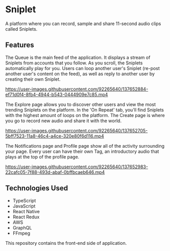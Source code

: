 # Sniplet
A platform where you can record, sample and share 11-second audio clips called Sniplets.

## Features

The Queue is the main feed of the application. It displays a stream of Sniplets from accounts that you follow. As you scroll, the Sniplets automatically play for you. Users can loop another user's Sniplet (re-post another user's content on the feed), as well as reply to another user by creating their own Sniplet.

https://user-images.githubusercontent.com/92265640/137652884-ef71d0f4-8fb4-4944-b543-0444909e7c85.mp4

The Explore page allows you to discover other users and view the most trending Sniplets on the platform. In the 'On Repeat' tab, you'll find Sniplets with the highest amount of loops on the platform. The Create page is where you go to record new audio and share it with the world.

https://user-images.githubusercontent.com/92265640/137652705-5bff7523-11a8-46c4-a4ce-320e80f6d116.mp4

The Notifications page and Profile page show all of the activity surrounding your page. Every user can have their own Tag, an introductory audio that plays at the top of the profile page.

https://user-images.githubusercontent.com/92265640/137652983-22cafc05-7f88-493d-abaf-0bffbcaeb646.mp4


## Technologies Used
- TypeScript
- JavaScript
- React Native
- React Redux
- AWS
- GraphQL
- FFmpeg

This repository contains the front-end side of application.

